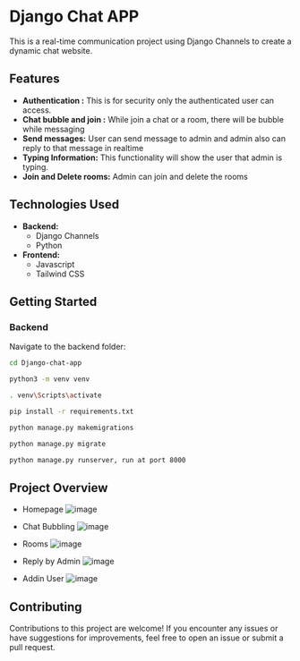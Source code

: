# Django Chat APP

This is a real-time communication project using  Django Channels to create a dynamic chat website.

## Features

- **Authentication :** This is for security only the authenticated user can access.
- **Chat bubble and join :** While join a chat or a room, there will be bubble while messaging
- **Send messages:** User can send message to admin and admin also can reply to that message in realtime
- **Typing Information:** This functionality will show the user that admin is typing.
- **Join and Delete rooms:** Admin can join and delete the rooms


## Technologies Used

- **Backend:**
  - Django Channels
  - Python
- **Frontend:**
  - Javascript
  - Tailwind CSS
    


## Getting Started

### Backend

Navigate to the backend folder:

```bash
cd Django-chat-app

python3 -m venv venv

. venv\Scripts\activate

pip install -r requirements.txt

python manage.py makemigrations

python manage.py migrate

python manage.py runserver, run at port 8000

```
## Project Overview

- Homepage
  ![image](https://github.com/Mohitbasnet/Django-chat-app/assets/118841933/c92f4d23-c172-4e34-82ba-df530823a40b)

- Chat Bubbling
![image](https://github.com/Mohitbasnet/Django-chat-app/assets/118841933/4eb9a527-f649-4791-9e37-79a3fad91bea)

- Rooms
![image](https://github.com/Mohitbasnet/Django-chat-app/assets/118841933/7a96d5a1-8e66-4714-b706-95c45cadae70)

- Reply by Admin
  ![image](https://github.com/Mohitbasnet/Django-chat-app/assets/118841933/eaae48b2-452e-4947-87af-79b955ca01f0)

- Addin User
![image](https://github.com/Mohitbasnet/Django-chat-app/assets/118841933/e7932eb4-6a26-4e66-bacb-393d39dd10a3)


## Contributing

Contributions to this project are welcome! If you encounter any issues or have suggestions for improvements, feel free to open an issue or submit a pull request.



